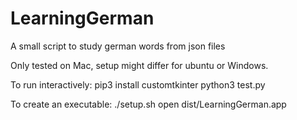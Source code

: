 # LearningGerman
A small script to study german words from json files

Only tested on Mac, setup might differ for ubuntu or Windows.

To run interactively:
pip3 install customtkinter
python3 test.py

To create an executable:
./setup.sh
open dist/LearningGerman.app
